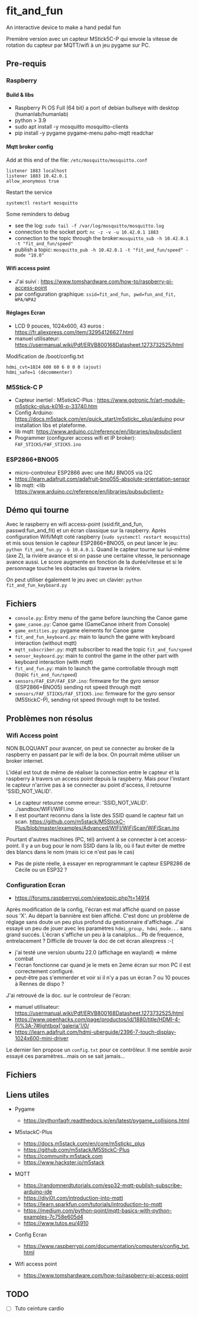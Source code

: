 # fit_and_fun

An interactive device to make a hand pedal fun

Première version avec un capteur MStick5C-P qui envoie la vitesse de rotation du capteur par MQTT/wifi à un jeu pygame
sur PC.

## Pre-requis

### Raspberry

#### Build & libs

* Raspberry Pi OS Full (64 bit) a port of debian bullseye with desktop (humanlab/humanlab)
* python > 3.9
* sudo apt install -y mosquitto  mosquitto-clients
* pip install -y pygame pygame-menu paho-mqtt readchar

#### Mqtt broker config

Add at this end of the file: `/etc/mosquitto/mosquitto.conf`
```
listener 1883 localhost 
listener 1883 10.42.0.1
allow_anonymous true
```

Restart the service
```
systemctl restart mosquitto
```

Some reminders to debug

* see the log: `sudo tail -f /var/log/mosquitto/mosquitto.log`
* connection to the socket port: `nc -z -v -u 10.42.0.1 1883`
* connection to the topic through the broker:`mosquitto_sub -h 10.42.0.1 -t "fit_and_fun/speed"`
* publish a topic: `mosquitto_pub -h 10.42.0.1 -t "fit_and_fun/speed" -mode "10.0"`

#### Wifi access point

* J'ai suivi : <https://www.tomshardware.com/how-to/raspberry-pi-access-point>
* par configuration graphique: `ssid=fit_and_fun, pwd=fun_and_fit, WPA/WPA2`

#### Réglages Ecran

* LCD 9 pouces, 1024x600, 43 euros : <https://fr.aliexpress.com/item/32954126627.html>
* manuel utilisateur: <https://usermanual.wiki/Pdf/ERVB800168Datasheet.1273732525/html>

Modification de /boot/config.txt
```
hdmi_cvt=1024 600 60 6 0 0 0 (ajout)
hdmi_safe=1 (décommenter)
```

### M5Stick-C P

* Capteur inertiel : M5stickC-Plus : <https://www.gotronic.fr/art-module-m5stickc-plus-k016-p-33740.htm>
* Config Arduino: <https://docs.m5stack.com/en/quick_start/m5stickc_plus/arduino> pour installation libs et plateforme.
* lib mqtt: <https://www.arduino.cc/reference/en/libraries/pubsubclient>
* Programmer (configurer access wifi et IP broker): `FAF_STICK5/FAF_STICK5.ino`

### ESP2866+BNO05

* micro-controleur ESP2866 avec une IMU BNO05 via I2C
* <https://learn.adafruit.com/adafruit-bno055-absolute-orientation-sensor>
* lib mqtt: <lib https://www.arduino.cc/reference/en/libraries/pubsubclient>
## Démo qui tourne

Avec le raspberry en wifi access-point (ssid:fit_and_fun, passwd:fun_and_fit) et un écran classique sur la raspberry. Après configuration Wifi/Mqtt coté raspberry (`sudo systemctl restart mosquitto`) et mis sous tension le capteur ESP2866+BNO05, on peut lancer le jeu: `python fit_and_fun.py -b 10.4.0.1`.
Quand le capteur tourne sur lui-même (axe Z), la rivière avance et si on passe une certaine vitesse, le personnage avance aussi. Le score augmente en fonction de la durée/vitesse et si le personnage touche les obstacles  qui traverse la rivière.

On peut utiliser également le jeu avec un clavier: `python fit_and_fun_keyboard.py`

## Fichiers

* `console.py`: Entry menu of the game before launching the Canoe game
* `game_canoe.py`: Canoe game (GameCanoe inherit from Console)
* `game_entities.py`: pygame elements for Canoe game
* `fit_and_fun_keyboard.py`: main to launch the game with keyboard interaction (without mqtt)
* `mqtt_subscriber.py`: mqtt subscriber to read the topic `fit_and_fun/speed`
* `sensor_keyboard.py`: main to control the game in the other part with keyboard interaction (with mqtt)
* `fit_and_fun.py`: main to launch the game controllable through mqtt (topic `fit_and_fun/speed`)
* `sensors/FAF_ESP/FAF_ESP.ino`: firmware for the gyro sensor (ESP2866+BNO05) sending rot speed through mqtt
* `sensors/FAF_STICK5/FAF_STICK5.ino`: firmware for the gyro sensor (M5StickC-P), sending rot speed through mqtt to be tested.

## Problèmes non résolus

### Wifi Access point

NON BLOQUANT pour avancer, on peut se connecter au broker de la raspberry en passant par le wifi de la box. On pourrait même utiliser un broker internet.

L'idéal est tout de même de réaliser la connection entre le capteur et la raspberry à travers un access point depuis la raspberry. Mais pour l'instant le capteur n'arrive pas à se connecter au point d'access, il retourne 'SSID_NOT_VALID'.

* Le capteur retourne comme erreur: 'SSID_NOT_VALID'. ./sandbox/WIFI/WIFI.ino
* Il est pourtant reconnu dans la liste des SSID quand le capteur fait un scan. https://github.com/m5stack/M5StickC-Plus/blob/master/examples/Advanced/WIFI/WiFiScan/WiFiScan.ino

Pourtant d'autres machines (PC, tél) arrivent à se connecter à cet access-point. Il y a un bug pour le nom SSID dans la lib, où il faut éviter de mettre des blancs dans le nom (mais ici ce n'est pas le cas)

* Pas de piste réelle, à essayer en reprogrammant le capteur ESP8286 de Cécile ou un ESP32 ?

### Configuration Ecran

* https://forums.raspberrypi.com/viewtopic.php?t=14914

Après modification de la config, l'écran est mal affiché quand on passe sous 'X'. Au départ la bannière est bien affiché. C'est donc un problème de réglage sans doute un peu plus profond du gestionnaire d'affichage. J'ai essayé un peu de jouer avec les paramètres `hdmi_group, hdmi_mode...` sans grand succés. L'écran s'affiche un peu à la canalplus... Pb de frequence, entrelacement ? Difficile de trouver la doc de cet écran aliexpress :-(

* j'ai testé une version ubuntu 22.0 (affichage en wayland) => même combat
* l'écran fonctionne car quand je le mets en 2eme écran sur mon PC il est correctement configuré.
* peut-être pas s'emmerder et voir si il n'y a pas un écran 7 ou 10 pouces à Rennes de dispo ?

J'ai retrouvé de la doc. sur le controleur de l'écran:

* manuel utilisateur: https://usermanual.wiki/Pdf/ERVB800168Datasheet.1273732525/html
* https://www.openhacks.com/page/productos/id/1880/title/HDMI-4-Pi%3A-7#lightbox['galeria']/0/
* https://learn.adafruit.com/hdmi-uberguide/2396-7-touch-display-1024x600-mini-driver

Le dernier lien propose un `config.txt` pour ce contrôleur. Il me semble avoir essayé ces paramètres...mais on se sait jamais...

## Fichiers


## Liens utiles

* Pygame
 
  * <https://pythonfaqfr.readthedocs.io/en/latest/pygame_collisions.html>

* M5stackC-Plus
  * <https://docs.m5stack.com/en/core/m5stickc_plus>
  * <https://github.com/m5stack/M5StickC-Plus>
  * <https://community.m5stack.com>
  * <https://www.hackster.io/m5stack>
* MQTT
  * <https://randomnerdtutorials.com/esp32-mqtt-publish-subscribe-arduino-ide>
  * <https://diyi0t.com/introduction-into-mqtt>
  * <https://learn.sparkfun.com/tutorials/introduction-to-mqtt>
  * <https://medium.com/python-point/mqtt-basics-with-python-examples-7c758e605d4>
  * <https://www.tutos.eu/4910>
* Config Ecran
  * <https://www.raspberrypi.com/documentation/computers/config_txt.html>
* Wifi access point
  * <https://www.tomshardware.com/how-to/raspberry-pi-access-point>

## TODO

* [ ] Tuto ceinture cardio
